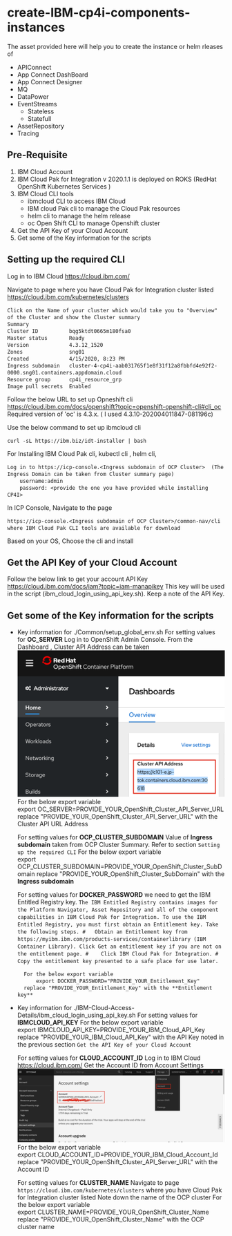 # create-IBM-cp4i-components-instances
The asset provided here will help you to create the instance or helm rleases of
- APIConnect
- App Connect DashBoard
- App Connect Designer
- MQ
- DataPower
- EventStreams
	- Stateless
	- Statefull
- AssetRepository
- Tracing

## Pre-Requisite
1. IBM Cloud Account
2. IBM Cloud Pak for Integration v 2020.1.1 is deployed on ROKS (RedHat OpenShift Kubernetes Services )
3. IBM Cloud CLI tools
	- ibmcloud CLI  to access IBM Cloud
	- IBM cloud Pak cli to manage the Cloud Pak resources
	- helm cli to manage the helm release
	- oc  Open Shift CLI to manage Openshift cluster
4. Get the API Key of your Cloud Account
5. Get some of the Key information for the scripts



## Setting up the required CLI

Log in to IBM Cloud https://cloud.ibm.com/

Navigate to page where you have Cloud Pak for Integration cluster listed
https://cloud.ibm.com/kubernetes/clusters

```
Click on the Name of your cluster which would take you to "Overview" of the Cluster and show the Cluster summary
Summary
Cluster ID 			bqg5ktdt0665m180fsa0
Master status 		Ready
Version 			4.3.12_1520
Zones 				sng01
Created				4/15/2020, 8:23 PM
Ingress subdomain	cluster-4-cp4i-aab031765f1e8f31f12a8fbbfd4e92f2-0000.sng01.containers.appdomain.cloud
Resource group		cp4i_resource_grp
Image pull secrets 	Enabled

```

Follow the below URL to set up Opneshift cli
	https://cloud.ibm.com/docs/openshift?topic=openshift-openshift-cli#cli_oc
	Required version of 'oc' is 4.3.x. ( I used 4.3.10-202004011847-081196c)		

Use the below command to set up ibmcloud cli
```
curl -sL https://ibm.biz/idt-installer | bash
```
For Installing IBM Cloud Pak cli, kubectl cli , helm cli, 
```
Log in to https://icp-console.<Ingress subdomain of OCP Cluster>  (The Ingress Domain can be taken from Cluster summary page)
	username:admin
	password: <provide the one you have provided while installing CP4I>
```	

In ICP Console, Navigate to the page 
```
https://icp-console.<Ingress subdomain of OCP Cluster>/common-nav/cli where IBM Cloud Pak CLI tools are available for download	
```	
Based on your OS, Choose the cli and install


## Get the API Key of your Cloud Account
Follow the below link to get your account API Key 
	https://cloud.ibm.com/docs/iam?topic=iam-manapikey
This key will be used in the script (ibm_cloud_login_using_api_key.sh). Keep a note of the API Key.

## Get some of the Key information for the scripts

- Key information for ./Common/setup_global_env.sh
	For setting values for **OC_SERVER**
		Log in to OpenShift Admin Console. From the Dashboard , Cluster API Address can be taken
			  ![Fork Button Screenshot](imgs/cluster-api-address.png)
		For the below export variable	  
			export OC_SERVER=PROVIDE_YOUR_OpenShift_Cluster_API_Server_URL
		replace "PROVIDE_YOUR_OpenShift_Cluster_API_Server_URL" with the Cluster API URL Address
		  
	For setting values for **OCP_CLUSTER_SUBDOMAIN**
		Value of **Ingress subdomain** taken from OCP Cluster Summary. Refer to section ```Setting up the required CLI```
		For the below export variable	
			export OCP_CLUSTER_SUBDOMAIN=PROVIDE_YOUR_OpenShift_Cluster_SubDomain
		replace "PROVIDE_YOUR_OpenShift_Cluster_SubDomain" with the **Ingress subdomain**

	For setting values for **DOCKER_PASSWORD** we need to get the IBM Entitled Registry key. 
		```
		The IBM Entitled Registry contains images for the Platform Navigator, Asset Repository and all of the component 
		capabilities in IBM Cloud Pak for Integration. To use the IBM Entitled Registry, you must first obtain an Entitlement key. Take the following steps.
		#   Obtain an Entitlement key from https://myibm.ibm.com/products-services/containerlibrary (IBM Container Library). Click Get an entitlement key if you are not on the entitlement page.
		#    Click IBM Cloud Pak for Integration.
		#    Copy the entitlement key presented to a safe place for use later.
		```

		For the below export variable	
			export DOCKER_PASSWORD="PROVIDE_YOUR_Entitlement_Key"
		replace "PROVIDE_YOUR_Entitlement_Key" with the **Entitlement key** 



- Key information for ./IBM-Cloud-Access-Details/ibm_cloud_login_using_api_key.sh
	For setting values for **IBMCLOUD_API_KEY**
		For the below export variable	  
			export IBMCLOUD_API_KEY=PROVIDE_YOUR_IBM_Cloud_API_Key
		replace "PROVIDE_YOUR_IBM_Cloud_API_Key" with the API Key noted in the previous section ```Get the API Key of your Cloud Account```


	For setting values for **CLOUD_ACCOUNT_ID**
		Log in to IBM Cloud https://cloud.ibm.com/ Get the Account ID from Account Settings
			  ![Fork Button Screenshot](imgs/cloud-account-id.png)
		For the below export variable	  
			export CLOUD_ACCOUNT_ID=PROVIDE_YOUR_IBM_Cloud_Account_Id
		replace "PROVIDE_YOUR_OpenShift_Cluster_API_Server_URL" with the Account ID


	For setting values for **CLUSTER_NAME**
		Navigate to page ```https://cloud.ibm.com/kubernetes/clusters``` where you have Cloud Pak for Integration cluster listed
		Note down the name of the OCP cluster
		For the below export variable	  
			export CLUSTER_NAME=PROVIDE_YOUR_OpenShift_Cluster_Name
		replace "PROVIDE_YOUR_OpenShift_Cluster_Name" with the OCP cluster name 

